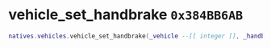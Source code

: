# vehicle_set_handbrake `0x384BB6AB`

```lua
natives.vehicles.vehicle_set_handbrake(_vehicle --[[ integer ]], _handbreak --[[ boolean ]])
```